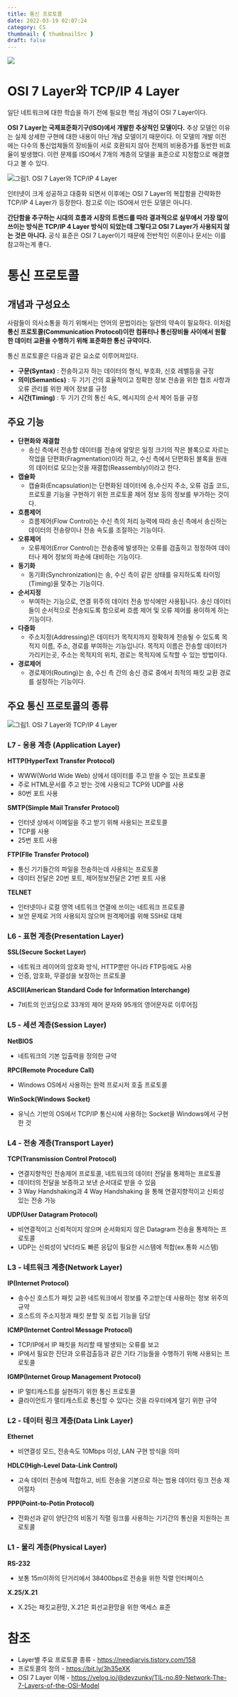 ```yaml
---
title: 통신 프로토콜
date: 2022-03-19 02:07:24
category: CS
thumbnail: { thumbnailSrc }
draft: false
---
```


![](./images/thumbNail/thumbNail.gif)

# OSI 7 Layer와 TCP/IP 4 Layer

일단 네트워크에 대한 학습을 하기 전에 필요한 핵심 개념이 OSI 7 Layer이다.

**OSI 7 Layer는 국제표준화기구(ISO)에서 개발한 추상적인 모델이다.** 추상 모델인 이유는 실제 상세한 구현에 대한 내용이 아닌 개념 모델이기 때문이다. 이 모델의 개발 이전에는 다수의 통신업체들의 장비들이 서로 호환되지 않아 전체의 비용증가를 동반한 비효율이 발생했다. 이런 문제를 ISO에서 7개의 계층의 모델을 표준으로 지정함으로 해결했다고 볼 수 있다.

![그림1. OSI 7 Layer와 TCP/IP 4 Layer](./images/protocol-01.png)

인터넷이 크게 성공하고 대중화 되면서 이후에는 OSI 7 Layer의 복잡함을 간략화한 TCP/IP 4 Layer가 등장한다. 참고로 이는 ISO에서 만든 모델은 아니다.

**간단함을 추구하는 시대의 흐름과 시장의 트렌드를 따라 결과적으로 실무에서 가장 많이 쓰이는 방식은 TCP/IP 4 Layer 방식이 되었는데 그렇다고 OSI 7 Layer가 사용되지 않는 것은 아니다.** 공식 표준은 OSI 7 Layer이기 때문에 전반적인 이론이나 문서는 이를 참고하는게 좋다.

# 통신 프로토콜

## 개념과 구성요소

사람들이 의사소통을 하기 위해서는 언어의 문법이라는 일련의 약속이 필요하다. 이처럼 **통신 프로토콜(Communication Protocol)이란 컴퓨터나 통신장비들 사이에서 원활한 데이터 교환을 수행하기 위해 표준화한 통신 규약이다.**

통신 프로토콜은 다음과 같은 요소로 이루어져있다.

- **구문(Syntax)** : 전송하고자 하는 데이터의 형식, 부호화, 신호 레벨등을 규정
- **의미(Semantics)** : 두 기기 간의 효율적이고 정확한 정보 전송을 위한 협조 사항과 오류 관리를 위한 제어 정보를 규정
- **시간(Timing)** : 두 기기 간의 통신 속도, 메시지의 순서 제어 등을 규정

## 주요 기능

- **단편화와 재결합**
  - 송신 측에서 전송할 데이터를 전송에 알맞은 일정 크기의 작은 블록으로 자르는 작업을 단편화(Fragmentation)이라 하고, 수신 측에서 단편화된 블록을 원래의 데이터로 모으는것을 재결합(Reassembly)이라고 한다.
- **캡슐화**
  - 캡슐화(Encapsulation)는 단편화된 데이터에 송,수신지 주소, 오류 검출 코드, 프로토콜 기능을 구현하기 위한 프로토콜 제어 정보 등의 정보를 부가하는 것이다.
- **흐름제어**
  - 흐름제어(Flow Control)는 수신 측의 처리 능력에 따라 송신 측에서 송신하는 데이터의 전송량이나 전송 속도를 조절하는 기능이다.
- **오류제어**
  - 오류제어(Error Control)는 전송중에 발생하는 오류를 검출하고 정정하여 데이터나 제어 정보의 파손에 대비하는 기능이다.
- **동기화**
  - 동기화(Synchronization)는 송, 수신 측이 같은 상태를 유지하도록 타이밍(Timing)을 맞추는 기능이다.
- **순서지정**
  - 부여하는 기능으로, 연결 위주의 데이터 전송 방식에만 사용됩니다. 송신 데이터들이 순서적으로 전송되도록 함으로써 흐름 제어 및 오류 제어를 용이하게 하는 기능이다.
- **다중화**
  - 주소지정(Addressing)은 데이터가 목적지까지 정확하게 전송될 수 있도록 목적지 이름, 주소, 경로를 부여하는 기능입니다. 목적지 이름은 전송할 데이터가 가리키는곳, 주소는 목적지의 위치, 경로는 목적지에 도착할 수 있는 방법이다.
- **경로제어**
  - 경로제어(Routing)는 송, 수신 측 간의 송신 경로 중에서 최적의 패킷 교환 경로를 설정하는 기능이다.

## 주요 통신 프로토콜의 종류

![그림1. OSI 7 Layer와 TCP/IP 4 Layer](./images/protocol-02.png)

### L7 - 응용 계층 (Application Layer)

**HTTP(HyperText Transfer Protocol)**

- WWW(World Wide Web) 상에서 데이터를 주고 받을 수 있는 프로토콜
- 주로 HTML문서를 주고 받는 것에 사용되고 TCP와 UDP를 사용
- 80번 포트 사용

**SMTP(Simple Mail Transfer Protocol)**

- 인터넷 상에서 이메일을 주고 받기 위해 사용되는 프로토콜
- TCP를 사용
- 25번 포트 사용

**FTP(FIle Transfer Protocol)**

- 통신 기기들간의 파일을 전송하는데 사용되는 프로토콜
- 데이터 전달은 20번 포트, 제어정보전달은 21번 포트 사용

**TELNET**

- 인터넷이나 로컬 영역 네트워크 연결에 쓰이는 네트워크 프로토콜
- 보안 문제로 거의 사용되지 않으며 원격제어를 위해 SSH로 대체

### L6 - 표현 계층(Presentation Layer)

**SSL(Secure Socket Layer)**

- 네트워크 레이어의 암호화 방식, HTTP뿐만 아니라 FTP등에도 사용
- 인증, 암호화, 무결성을 보장하는 프로토콜

**ASCII(American Standard Code for Information Interchange)**

- 7비트의 인코딩으로 33개의 제어 문자와 95개의 영어문자로 이루어짐

### L5 - 세션 계층(Session Layer)

**NetBIOS**

- 네트워크의 기본 입출력을 정의한 규약

**RPC(Remote Procedure Call)**

- Windows OS에서 사용하는 원력 프로시저 호출 프로토콜

**WinSock(Windows Socket)**

- 유닉스 기반의 OS에서 TCP/IP 통신시에 사용하는 Socket을 Windows에서 구현한 것

### L4 - 전송 계층(Transport Layer)

**TCP(Transmission Control Protocol)**

- 연결지향적인 전송제어 프로토콜, 네트워크의 데이터 전달을 통제하는 프로토콜
- 데이터의 전달을 보증하고 보낸 순서대로 받을 수 있음
- 3 Way Handshaking과 4 Way Handshaking 을 통해 연결지향적이고 신뢰성 있는 전송 가능

**UDP(User Datagram Protocol)**

- 비연결적이고 신뢰적이지 않으며 순서화되지 않은 Datagram 전송을 통제하는 프로토콜
- UDP는 신뢰성이 낮더라도 빠른 응답이 필요한 시스템에 적합(ex.통화 시스템)

### L3 - 네트워크 계층(Network Layer)

**IP(Internet Protocol)**

- 송수신 호스트가 패킷 교환 네트워크에서 정보를 주고받는데 사용하는 정보 위주의 규약
- 호스트의 주소지정과 패킷 분할 및 조립 기능을 담당

**ICMP(Internet Control Message Protocol)**

- TCP/IP에서 IP 패킷을 처리할 때 발생되는 오류를 보고
- IP에서 필요한 진단과 오류검출등과 같은 기타 기능들을 수행하기 위해 사용되는 프로토콜

**IGMP(Internet Group Management Protocol)**

- IP 멀티캐스트를 실현하기 위한 통신 프로토콜
- 클라이언트가 멀티캐스트로 통신할 수 있다는 것을 라우터에게 알기 위한 규약

### L2 - 데이터 링크 계층(Data Link Layer)

**Ethernet**

- 비연결성 모드, 전송속도 10Mbps 이상, LAN 구현 방식을 의미

**HDLC(High-Level Data-Link Control)**

- 고속 데이터 전송에 적합하고, 비트 전송을 기본으로 하는 범용 데이터 링크 전송 제어절차

**PPP(Point-to-Potin Protocol)**

- 전화선과 같이 양단간의 비동기 직렬 링크를 사용하는 기기간의 통신을 지원하는 프로토콜

### L1 - 물리 계층(Physical Layer)

**RS-232**

- 보통 15m이하의 단거리에서 38400bps로 전송을 위한 직렬 인터페이스

**X.25/X.21**

- X.25는 패킷교환망, X.21은 회선교환망을 위한 액세스 표준

# 참조

- Layer별 주요 프로토콜 종류 - https://needjarvis.tistory.com/158
- 프로토콜의 정의 - https://bit.ly/3h35eXK
- OSI 7 Layer 이해 - https://velog.io/@devzunky/TIL-no.89-Network-The-7-Layers-of-the-OSI-Model

<br>
